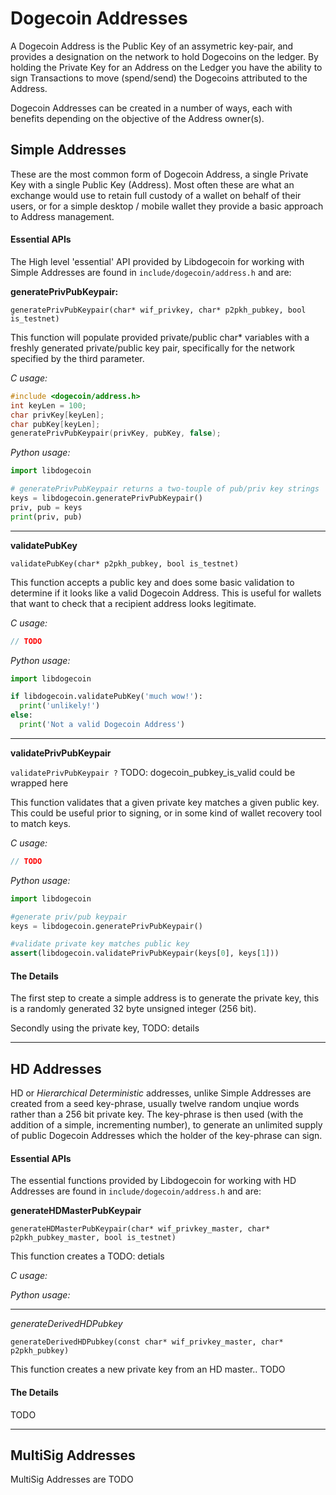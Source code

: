 # Dogecoin Addresses

A Dogecoin Address is the Public Key of an assymetric key-pair, and provides
a designation on the network to hold Dogecoins on the ledger. By holding the
Private Key for an Address on the Ledger you have the ability to sign 
Transactions to move (spend/send) the Dogecoins attributed to the Address.

Dogecoin Addresses can be created in a number of ways, each with benefits
depending on the objective of the Address owner(s). 

## Simple Addresses

These are the most common form of Dogecoin Address, a single Private Key with
a single Public Key (Address). Most often these are what an exchange would use
to retain full custody of a wallet on behalf of their users, or for a simple
desktop / mobile wallet they provide a basic approach to Address management.

#### Essential APIs

The High level 'essential' API provided by Libdogecoin for working with Simple 
Addresses are found in `include/dogecoin/address.h` and are:

**generatePrivPubKeypair:**

`generatePrivPubKeypair(char* wif_privkey, char* p2pkh_pubkey, bool is_testnet)`

This function will populate provided private/public char* variables with a freshly
generated private/public key pair, specifically for the network specified by the
third parameter. 


_C usage:_
```C
#include <dogecoin/address.h>
int keyLen = 100; 
char privKey[keyLen]; 
char pubKey[keyLen]; 
generatePrivPubKeypair(privKey, pubKey, false);
```

_Python usage:_
```py
import libdogecoin

# generatePrivPubKeypair returns a two-touple of pub/priv key strings
keys = libdogecoin.generatePrivPubKeypair()
priv, pub = keys
print(priv, pub)
```

---

**validatePubKey**

`validatePubKey(char* p2pkh_pubkey, bool is_testnet)`

This function accepts a public key and does some basic validation to determine
if it looks like a valid Dogecoin Address. This is useful for wallets that want
to check that a recipient address looks legitimate.

_C usage:_
```C
// TODO
```

_Python usage:_

```py
import libdogecoin

if libdogecoin.validatePubKey('much wow!'):
  print('unlikely!')
else:
  print('Not a valid Dogecoin Address')
```

---

**validatePrivPubKeypair**

`validatePrivPubKeypair ?`  TODO: dogecoin_pubkey_is_valid could be wrapped here

This function validates that a given private key matches a given public key. This 
could be useful prior to signing, or in some kind of wallet recovery tool to match
keys.

_C usage:_

```C
// TODO
```

_Python usage:_
```py
import libdogecoin

#generate priv/pub keypair
keys = libdogecoin.generatePrivPubKeypair()

#validate private key matches public key
assert(libdogecoin.validatePrivPubKeypair(keys[0], keys[1]))
```


#### The Details

The first step to create a simple address is to generate the private key, this is
a randomly generated 32 byte unsigned integer (256 bit).  

Secondly using the private key, TODO: details 

----

## HD Addresses

HD or _Hierarchical Deterministic_ addresses, unlike Simple Addresses are created 
from a seed key-phrase, usually twelve random unqiue words rather than a 256 bit 
private key. The key-phrase is then used (with the addition of a simple, 
incrementing number), to generate an unlimited supply of public Dogecoin Addresses
which the holder of the key-phrase can sign. 

#### Essential APIs

The essential functions provided by Libdogecoin for working with HD Addresses are 
found in `include/dogecoin/address.h` and are:

**generateHDMasterPubKeypair**

`generateHDMasterPubKeypair(char* wif_privkey_master, char* p2pkh_pubkey_master, bool is_testnet)`

This function creates a TODO: detials

_C usage:_

_Python usage:_

---

*generateDerivedHDPubkey*

`generateDerivedHDPubkey(const char* wif_privkey_master, char* p2pkh_pubkey)`

This function creates a new private key from an HD master.. TODO


#### The Details

TODO

----

## MultiSig Addresses

MultiSig Addresses are TODO
